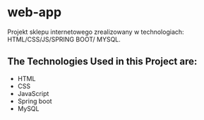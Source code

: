 # web-app

Projekt sklepu internetowego zrealizowany w technologiach: HTML/CSS/JS/SPRING BOOT/ MYSQL.

## The Technologies Used in this Project are:

- HTML
- CSS
- JavaScript
- Spring boot
- MySQL
